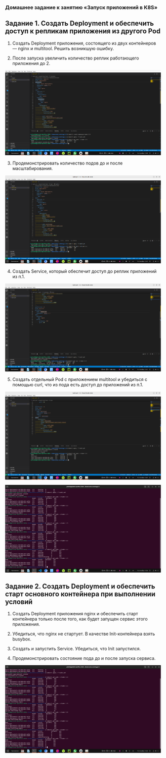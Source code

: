 
### Домашнее задание к занятию «Запуск приложений в K8S»

## Задание 1. Создать Deployment и обеспечить доступ к репликам приложения из другого Pod

1. Создать Deployment приложения, состоящего из двух контейнеров — nginx и multitool. Решить возникшую ошибку.



2. После запуска увеличить количество реплик работающего приложения до 2.

![Скрин 1](./images/1.png)

3. Продемонстрировать количество подов до и после масштабирования.

![Скрин 2](./images/2.png)

4. Создать Service, который обеспечит доступ до реплик приложений из п.1.

![Скрин 3](./images/3.png)

5. Создать отдельный Pod с приложением multitool и убедиться с помощью curl, что из пода есть доступ до приложений из п.1.

![Скрин 4](./images/4.png)

![Скрин 6](./images/6.png)

## Задание 2. Создать Deployment и обеспечить старт основного контейнера при выполнении условий

1. Создать Deployment приложения nginx и обеспечить старт контейнера только после того, как будет запущен сервис этого приложения.



2. Убедиться, что nginx не стартует. В качестве Init-контейнера взять busybox.
3. Создать и запустить Service. Убедиться, что Init запустился.
4. Продемонстрировать состояние пода до и после запуска сервиса.

![Скрин 6](./images/6.png)
